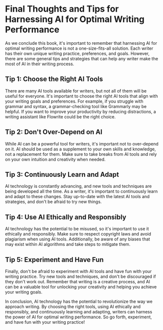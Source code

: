 Final Thoughts and Tips for Harnessing AI for Optimal Writing Performance
================================================================================================

As we conclude this book, it's important to remember that harnessing AI for optimal writing performance is not a one-size-fits-all solution. Each writer has their own unique writing practice, preferences, and goals. However, there are some general tips and strategies that can help any writer make the most of AI in their writing process.

Tip 1: Choose the Right AI Tools
--------------------------------

There are many AI tools available for writers, but not all of them will be useful for everyone. It's important to choose the right AI tools that align with your writing goals and preferences. For example, if you struggle with grammar and syntax, a grammar-checking tool like Grammarly may be helpful. If you want to improve your productivity by reducing distractions, a writing assistant like Flowrite could be the right choice.

Tip 2: Don't Over-Depend on AI
------------------------------

While AI can be a powerful tool for writers, it's important not to over-depend on it. AI should be used as a supplement to your own skills and knowledge, not a replacement for them. Make sure to take breaks from AI tools and rely on your own intuition and creativity when needed.

Tip 3: Continuously Learn and Adapt
-----------------------------------

AI technology is constantly advancing, and new tools and techniques are being developed all the time. As a writer, it's important to continuously learn and adapt to these changes. Stay up-to-date with the latest AI tools and strategies, and don't be afraid to try new things.

Tip 4: Use AI Ethically and Responsibly
---------------------------------------

AI technology has the potential to be misused, so it's important to use it ethically and responsibly. Make sure to respect copyright laws and avoid plagiarism when using AI tools. Additionally, be aware of any biases that may exist within AI algorithms and take steps to mitigate them.

Tip 5: Experiment and Have Fun
------------------------------

Finally, don't be afraid to experiment with AI tools and have fun with your writing practice. Try new tools and techniques, and don't be discouraged if they don't work out. Remember that writing is a creative process, and AI can be a valuable tool for unlocking your creativity and helping you achieve your writing goals.

In conclusion, AI technology has the potential to revolutionize the way we approach writing. By choosing the right tools, using AI ethically and responsibly, and continuously learning and adapting, writers can harness the power of AI for optimal writing performance. So go forth, experiment, and have fun with your writing practice!
